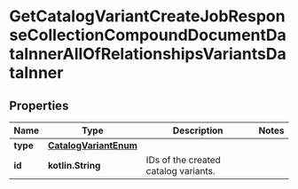 
# GetCatalogVariantCreateJobResponseCollectionCompoundDocumentDataInnerAllOfRelationshipsVariantsDataInner

## Properties
| Name | Type | Description | Notes |
| ------------ | ------------- | ------------- | ------------- |
| **type** | [**CatalogVariantEnum**](CatalogVariantEnum.md) |  |  |
| **id** | **kotlin.String** | IDs of the created catalog variants. |  |



